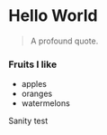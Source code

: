 # Hello World 

> A profound quote.

### Fruits I like

- apples
- oranges
- watermelons

Sanity test

